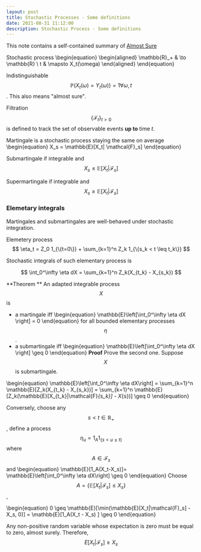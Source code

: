 ```yaml
---
layout: post
title: Stochastic Processes - Some definitions
date: 2021-08-31 11:12:00
description: Stochastic Process - Some definitions
---
```

This note contains a self-contained summary of <a href="https://almostsuremath.com/stochastic-calculus">Almost Sure</a> 


Stochastic process
\begin{equation}
\begin{aligned}
\mathbb{R}_+ & \to \mathbb{R} \\
t & \mapsto X_t(\omega)
\end{aligned}
\end{equation}

Indistinguishable $$\mathbb{P}(X_t(\omega)= Y_t(\omega)) = 1 \forall \omega, t$$. This also means "almost sure".

Filtration $$\{\mathcal{F}_t\}_{t>0}$$ is defined to track the set of observable events **up to** time $t$.

Martingale is a stochastic process staying the same on average
\begin{equation}
X_s = \mathbb{E}[X_t| \mathcal{F}_s]
\end{equation}

Submartingale if integrable and $$X_s \leq \mathbb{E}[X_t| \mathcal{F}_s]$$

Supermartingale if integrable and $$X_s \geq \mathbb{E}[X_t| \mathcal{F}_s]$$

### Elemetary integrals
Martingales and submartingales are well-behaved under stochastic integration. 

Elemetery process
$$
    \eta_t = Z_0 1_{\{t=0\}} + \sum_{k=1}^n Z_k 1_{\{s_k < t \leq t_k\}}
$$

Stochastic integrals of such elementary process is


$$
    \int_0^\infty \eta dX = \sum_{k=1}^n Z_k(X_{t_k} - X_{s_k})
$$

**Theorem ** 
An adapted integrable process $$X$$ is 
+ a martingale iff
  \begin{equation}
    \mathbb{E}\left[\int_0^\infty \eta dX \right] = 0
  \end{equation}
for all bounded elementary processes $$\eta$$.
+ a submartingale iff
  \begin{equation}
    \mathbb{E}\left[\int_0^\infty \eta dX \right] \geq 0
  \end{equation}
**Proof**
Prove the second one. Suppose $$X$$ is submartingale.

\begin{equation}
    \mathbb{E}\left[\int_0^\infty \eta dX\right] = \sum_{k=1}^n \mathbb{E}[Z_k(X_{t_k} - X_{s_k})]
 = \sum_{k=1}^n \mathbb{E}[Z_k(\mathbb{E}[X_{t_k}|\mathcal{F}_{s_k}] - X_{s})] \geq 0
 \end{equation} 

Conversely, choose any $$s < t \in \mathbb{R}_+$$, define a process $$\eta_u = 1_A 1_{\{s <u \leq t\}}$$ where $$A \in \mathcal{F}_s$$ and
\begin{equation}
    \mathbb{E}[1_A(X_t-X_s)]= \mathbb{E}\left[\int_0^\infty \eta dX\right] \geq 0
\end{equation}
Choose $$A = \{\mathbb{E}[X_t | \mathcal{F}_s] \leq X_s\}$$, 

\begin{equation}
0 \geq \mathbb{E}[\min(\mathbb{E}[X_t|\mathcal{F}_s] - X_s, 0)] = \mathbb{E}[1_A(X_t - X_s) ] \geq 0
\end{equation}

Any non-positive random variable whose expectation is zero must be equal to zero, almost surely. Therefore, $$E[X_t|\mathcal{F}_s] \geq X_s$$